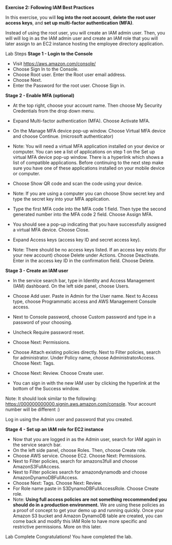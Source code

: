 **Exercise 2: Following IAM Best Practices**

In this exercise, you will **log into the root account**, **delete the root user access keys**, and **set up multi-factor authentication (MFA)**. 

Instead of using the root user, you will create an IAM admin user. Then, you will will log in as the IAM admin user and create an IAM role that you will later assign to an EC2 instance hosting the employee directory application.

Lab Steps
**Stage 1 - Login to the Console**
- Visit https://aws.amazon.com/console/
- Choose Sign In to the Console.
- Choose Root user. Enter the Root user email address.
- Choose Next.
- Enter the Password for the root user. Choose Sign in.

**Stage 2 - Enable MFA (optional)**
- At the top right, choose your account name. Then choose My Security Credentials from the drop down menu. 

- Expand Multi-factor authentication (MFA). Choose Activate MFA. 

- On the Manage MFA device pop-up window. Choose Virtual MFA device and choose Continue. (microsoft authenticator)

- Note: You will need a virtual MFA application installed on your device or computer. You can see a list of applications on step 1 on the Set up virtual MFA device pop-up window. There is a hyperlink which shows a list of compatible applications. Before continuing to the next step make sure you have one of these applications installed on your mobile device or computer. 

- Choose Show QR code and scan the code using your device. 

- Note: If you are using a computer you can choose Show secret key and type the secret key into your MFA application.  

- Type the first MFA code into the MFA code 1 field. Then type the second generated number into  the MFA code 2 field. Choose Assign MFA. 

- You should see a pop-up indicating that you have successfully assigned a virtual MFA device. Choose Close. 

- Expand Access keys (access key ID and secret access key). 

- Note: There should be no access keys listed. If an access key exists (for your new account) choose Delete under Actions. Choose Deactivate. Enter in the access key ID in the confirmation field. Choose Delete. 

**Stage 3 - Create an IAM user**
- In the service search bar, type in Identity and Access Management (IAM) dashboard. On the left side panel, choose Users. 
- Choose Add user. Paste in Admin for the User name. Next to Access type, choose Programmatic access and AWS Management Console access. 
- Next to Console password, choose Custom password and type in a password of your choosing. 
- Uncheck Require password reset. 
- Choose Next: Permissions. 
- Choose Attach existing policies directly. Next to Filter policies, search for administrator. Under Policy name, choose AdministratorAccess. Choose Next: Tags. 
- Choose Next: Review. Choose Create user. 

- You can sign in with the new IAM user by clicking the hyperlink at the bottom of the Success window.

Note: It should look similar to the following: https://000000000000.signin.aws.amazon.com/console. Your account number will be different :) 

Log in using the Admin user and password that you created. 

**Stage 4 - Set up an IAM role for EC2 instance**
- Now that you are logged in as the Admin user, search for IAM again in the service search bar. 
- On the left side panel, choose Roles. Then, choose Create role. 
- Choose AWS service. Choose EC2. Choose Next: Permissions. 
- Next to Filter policies, search for amazons3full and choose AmazonS3FullAccess. 
- Next to Filter policies search for amazondynamodb and choose AmazonDynamoDBFullAccess. 
- Choose Next: Tags. Choose Next: Review. 
- For Role name paste in S3DynamoDBFullAccessRole. Choose Create role.
- Note: **Using full access policies are not something reccommended you should do in a production environment.** We are using these policies as a proof of concept to get your demo up and running quickly. Once your Amazon S3 bucket and Amazon DynamoDB table are created, you can come back and modify this IAM Role to have more specific and restrictive permissions. More on this later.

Lab Complete
	 Congratulations! You have completed the lab.

